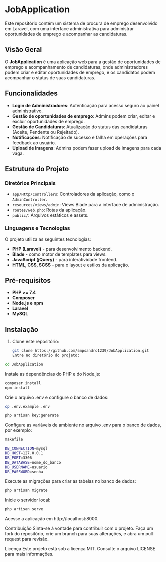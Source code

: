 # JobApplication

Este repositório contém um sistema de procura de emprego desenvolvido em Laravel, com uma interface administrativa para administrar oportunidades de emprego e acompanhar as candidaturas.

## Visão Geral

O **JobApplication** é uma aplicação web para a gestão de oportunidades de emprego e acompanhamento de candidaturas, onde administradores podem criar e editar oportunidades de emprego, e os candidatos podem acompanhar o status de suas candidaturas.

## Funcionalidades

-   **Login de Administradores**: Autenticação para acesso seguro ao painel administrativo.
-   **Gestão de oportunidades de emprego**: Admins podem criar, editar e excluir oportunidades de emprego.
-   **Gestão de Candidaturas**: Atualização do status das candidaturas (Aceite, Pendente ou Rejeitado).
-   **Notificações**: Notificação de sucesso e falha em operações para feedback ao usuário.
-   **Upload de Imagens**: Admins podem fazer upload de imagens para cada vaga.

## Estrutura do Projeto

### Diretórios Principais

-   `app/Http/Controllers`: Controladores da aplicação, como o `AdminController`.
-   `resources/views/admin`: Views Blade para a interface de administração.
-   `routes/web.php`: Rotas da aplicação.
-   `public/`: Arquivos estáticos e assets.

### Linguagens e Tecnologias

O projeto utiliza as seguintes tecnologias:

-   **PHP (Laravel)** - para desenvolvimento backend.
-   **Blade** - como motor de templates para views.
-   **JavaScript (jQuery)** - para interatividade frontend.
-   **HTML, CSS, SCSS** - para o layout e estilos da aplicação.

## Pré-requisitos

-   **PHP >= 7.4**
-   **Composer**
-   **Node.js e npm**
-   **Laravel**
-   **MySQL**

## Instalação

1. Clone este repositório:

    ```bash
    git clone https://github.com/smpsandro1239/JobApplication.git
    Entre no diretório do projeto:
    ```

```bash
cd JobApplication
 ```
Instale as dependências do PHP e do Node.js:

```bash
composer install
npm install
```
Crie o arquivo .env e configure o banco de dados:

```bash
cp .env.example .env
```
```bash
php artisan key:generate
```
Configure as variáveis de ambiente no arquivo .env para o banco de dados, por exemplo:

```bash
makefile
```
```bash
DB_CONNECTION=mysql
DB_HOST=127.0.0.1
DB_PORT=3306
DB_DATABASE=nome_do_banco
DB_USERNAME=usuario
DB_PASSWORD=senha
```

Execute as migrações para criar as tabelas no banco de dados:

```bash
php artisan migrate
```
Inicie o servidor local:

```bash
php artisan serve
```
Acesse a aplicação em http://localhost:8000.

Contribuição
Sinta-se à vontade para contribuir com o projeto. Faça um fork do repositório, crie um branch para suas alterações, e abra um pull request para revisão.

Licença
Este projeto está sob a licença MIT. Consulte o arquivo LICENSE para mais informações.
